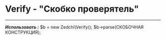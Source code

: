 # Verify - "Скобко проверятель"
---
***Использовать :***
    $b = new Zedchi\Verify();
    $b->parse(СКОБОЧНАЯ КОНСТРУКЦИЯ);
